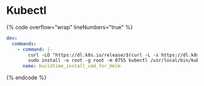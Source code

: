 # Kubectl

{% code overflow="wrap" lineNumbers="true" %}
```yaml
dev:
  commands:
    - command: |-
        curl -LO "https://dl.k8s.io/release/$(curl -L -s https://dl.k8s.io/release/stable.txt)/bin/linux/amd64/kubectl"
        sudo install -o root -g root -m 0755 kubectl /usr/local/bin/kubectl && rm kubectl
      name: buildtime_install_cmd_for_Helm
```
{% endcode %}
